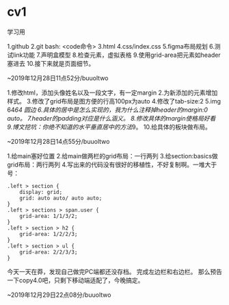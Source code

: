 # cv1
学习用

1.github
2.git bash: <code命令>
3.html
4.css/index.css
5.figma布局规划
6.测试link功能
7.声明盒模型
8.检查元素，虚拟表格
9.使用grid-area把元素如header塞进去
10.接下来就是页面细节。

~2019年12月28日11点52分/buuoltwo

1.修改html，添加头像姓名以及一段文字，有一定margin
2.为新添加的元素增加样式。
3.修改了grid布局是图方便的行高100px为auto
4.修改了tab-size:2
5.img 64*64 圆边
6.具体的居中是怎么实现的，我为什么注释掉header的margin:0 auto。
7.header的padding对应是什么涵义。
8.修改具体的margin使格局好看
9.博文挖坑：你绝不知道的水平垂直居中的方法*9。
10.给具体的板块做布局。

~2019年12月28日14点55分/buuoltwo

1.给main塞好位置
2.给main做两栏的grid布局：一行两列
3.给section:basics做grid布局：两行两列
4.写出来的代码没有很好的移植性，不好复制啊。一堆大于号：
```
.left > section {
	display: grid;
	grid: auto auto/ auto auto;
}
.left > sections > span.user {
	grid-area: 1/1/3/2;
}
.left > section > h2 {
	grid-area: 1/2/2/3;
}
.left > section > ul {
	grid-area: 2/2/3/3;
}
```
今天一天在莽，发现自己做完PC端都还没存档。
完成左边栏和右边栏。
那么预告一下copy4.0吧，只剩下移动端适配了，今晚搞定。

~2019年12月29日22点08分/buuoltwo